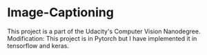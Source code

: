 # Image-Captioning

This project is a part of the Udacity's Computer Vision Nanodegree.
Modification: This project is in Pytorch but I have implemented it in tensorflow and keras.
